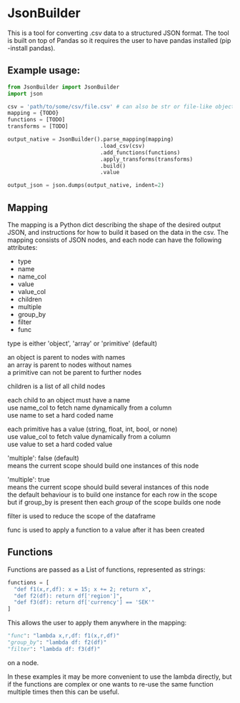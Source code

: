 # JsonBuilder
This is a tool for converting .csv data to a structured JSON format. The tool is built on top of Pandas so it requires the user to have pandas installed (pip -install pandas).


## Example usage:
```Python
from JsonBuilder import JsonBuilder
import json

csv = 'path/to/some/csv/file.csv' # can also be str or file-like object  
mapping = {TODO}
functions = [TODO]
transforms = [TODO]

output_native = JsonBuilder().parse_mapping(mapping)
                             .load_csv(csv)
                             .add_functions(functions)
                             .apply_transforms(transforms)
                             .build()
                             .value

output_json = json.dumps(output_native, indent=2)
```

## Mapping
The mapping is a Python dict describing the shape of the desired output JSON, and instructions for how to build it based on the data in the csv. The mapping consists of JSON nodes, and each node can have the following attributes:
  
- type  
- name  
- name_col  
- value  
- value_col  
- children  
- multiple  
- group_by  
- filter  
- func  
  
type is either 'object', 'array' or 'primitive' (default)
  
an object is parent to nodes with names  
an array is parent to nodes without names  
a primitive can not be parent to further nodes  
  
children is a list of all child nodes  
  
each child to an object must have a name  
use name_col to fetch name dynamically from a column  
use name to set a hard coded name
  
each primitive has a value (string, float, int, bool, or none)  
use value_col to fetch value dynamically from a column  
use value to set a hard coded value 
  
'multiple': false	(default)  
means the current scope should build one instances of this node  
  
'multiple': true  
means the current scope should build several instances of this node  
the default behaviour is to build one instance for each row in the scope  
but if group_by is present then each _group_ of the scope builds one node  
  
filter is used to reduce the scope of the dataframe

func is used to apply a function to a value after it has been created


## Functions
Functions are passed as a List of functions, represented as strings:
``` python
functions = [
  "def f1(x,r,df): x = 15; x += 2; return x",
  "def f2(df): return df['region']",
  "def f3(df): return df['currency'] == 'SEK'"
]
```
  

This allows the user to apply them anywhere in the mapping: 
```python
"func": "lambda x,r,df: f1(x,r,df)"
"group_by": "lambda df: f2(df)"
"filter": "lambda df: f3(df)"
```
on a node.

In these examples it may be more convenient to use the lambda directly,
but if the functions are complex or one wants to re-use the same function
multiple times then this can be useful.
